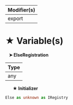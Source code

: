 | Modifier(s)                            |
|----------------------------------------|
| export |

# &#9733; Variable(s)

&nbsp;&nbsp; **&#10148; ElseRegistration**

| Type                        |
|-----------------------------|
| any |

&nbsp;&nbsp;&nbsp;&nbsp;&nbsp; **&#9733; Initializer**

```ts
Else as unknown as IRegistry
```